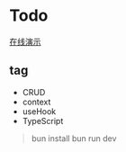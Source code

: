 # Todo

[在线演示](https://react-ts-todo-two.vercel.appe/)
## tag
- CRUD
- context
- useHook
- TypeScript


> bun install 
> bun run dev